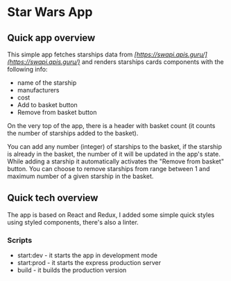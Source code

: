 # Star Wars App

## Quick app overview

This simple app fetches starships data from _[https://swapi.apis.guru/](https://swapi.apis.guru/)_ and renders starships cards components with the following info:
- name of the starship
- manufacturers
- cost
- Add to basket button
- Remove from basket button

On the very top of the app, there is a header with basket count (it counts the number of starships added to the basket).

You can add any number (integer) of starships to the basket, if the starship is already in the basket, the number of it will be updated in the app's state.
While adding a starship it automatically activates the "Remove from basket" button. You can choose to remove starships from range between 1 and maximum number of a given starship in the basket.

## Quick tech overview
The app is based on React and Redux, I added some simple quick styles using styled components, there's also a linter.

### Scripts
- start:dev - it starts the app in development mode
- start:prod - it starts the express production server
- build - it builds the production version
